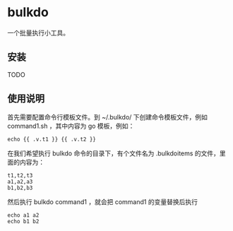 # bulkdo

一个批量执行小工具。

## 安装

TODO

## 使用说明

首先需要配置命令行模板文件。到 ~/.bulkdo/ 下创建命令模板文件，例如  command1.sh ，其中内容为 go 模板，例如：

```shell
echo {{ .v.t1 }} {{ .v.t2 }}
```

在我们希望执行 bulkdo 命令的目录下，有个文件名为 .bulkdoitems 的文件，里面的内容为：

```
t1,t2,t3
a1,a2,a3
b1,b2,b3
```

然后执行 bulkdo command1 ，就会把 command1 的变量替换后执行

```shell
echo a1 a2
echo b1 b2
```
